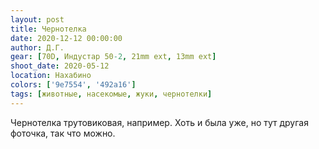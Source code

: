 ```yaml
---
layout: post
title: Чернотелка
date: 2020-12-12 00:00:00
author: Д.Г.
gear: [70D, Индустар 50-2, 21mm ext, 13mm ext]
shoot_date: 2020-05-12
location: Нахабино
colors: ['9e7554', '492a16']
tags: [животные, насекомые, жуки, чернотелки]
---
```

Чернотелка трутовиковая, например. Хоть и была уже, но тут другая фоточка, так что можно.
